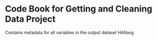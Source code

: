 # Code Book for Getting and Cleaning Data Project
Contains metadata for all variables in the output dataset HARavg
